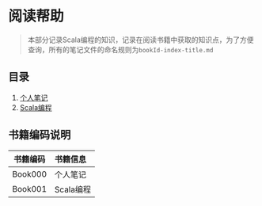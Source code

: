 # 阅读帮助
> 本部分记录Scala编程的知识，记录在阅读书籍中获取的知识点，为了方便查询，所有的笔记文件的命名规则为`bookId-index-title.md`

## 目录
1. [个人笔记](./Book000-22-Directory.md)
2. [Scala编程](./Book001-00-Directory.md)

## 书籍编码说明
|书籍编码|书籍信息|
|:------:|:------|
|Book000|个人笔记|
|Book001|Scala编程|
